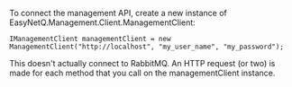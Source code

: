 To connect the management API, create a new instance of EasyNetQ.Management.Client.ManagementClient:

    IManagementClient managementClient = new ManagementClient("http://localhost", "my_user_name", "my_password");

This doesn't actually connect to RabbitMQ. An HTTP request (or two) is made for each method that you call on the managementClient instance.